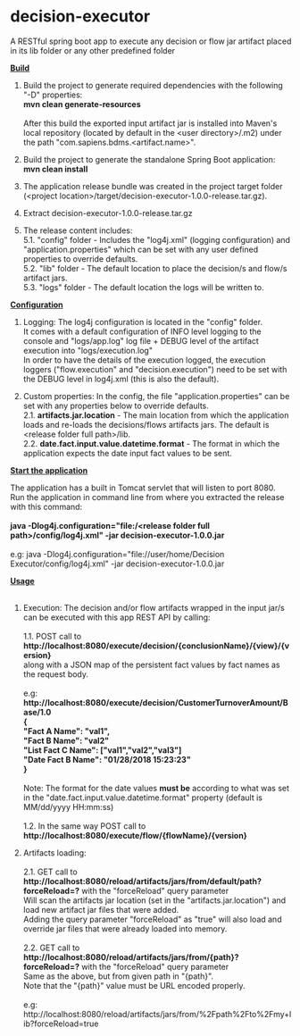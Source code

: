 # decision-executor
A RESTful spring boot app to execute any decision or flow jar artifact placed in its lib folder or any other predefined folder

<u>**Build**</u>

1. Build the project to generate required dependencies with the following "-D" properties:<br>
**mvn clean generate-resources**
<br><br>
After this build the exported input artifact jar is installed into Maven's local repository (located by default in the \<user directory\>/.m2) under the path "com.sapiens.bdms.\<artifact.name\>".
 
2. Build the project to generate the standalone Spring Boot application:<br>
**mvn clean install**

3. The application release bundle was created in the project target folder (\<project location\>/target/decision-executor-1.0.0-release.tar.gz).

4. Extract decision-executor-1.0.0-release.tar.gz

5. The release content includes:<br>
5.1. "config" folder - Includes the "log4j.xml" (logging configuration) and "application.properties" which can be set with any user defined properties to override defaults.<br>
5.2. "lib" folder - The default location to place the decision/s and flow/s artifact jars.<br>
5.3. "logs" folder - The default location the logs will be written to.

<u>**Configuration**</u>

1. Logging: The log4j configuration is located in the "config" folder.<br>
It comes with a default configuration of INFO level logging to the console and "logs/app.log" log file + DEBUG level of the artifact execution into "logs/execution.log"<br>
In order to have the details of the execution logged, the execution loggers ("flow.execution" and "decision.execution") need to be set with the DEBUG level in log4j.xml (this is also the default).

2. Custom properties: In the config, the file "application.properties" can be set with any properties below to override defaults.<br>
2.1. **artifacts.jar.location** - The main location from which the application loads and re-loads the decisions/flows artifacts jars. The default is \<release folder full path\>/lib.<br>
2.2. **date.fact.input.value.datetime.format** - The format in which the application expects the date input fact values to be sent.

<u>**Start the application**</u>

The application has a built in Tomcat servlet that will listen to port 8080.<br>
Run the application in command line from where you extracted the release with this command:
<br><br>
**java -Dlog4j.configuration="file:/\<release folder full path\>/config/log4j.xml" -jar decision-executor-1.0.0.jar**
<br><br>
e.g: java -Dlog4j.configuration="file://user/home/Decision Executor/config/log4j.xml" -jar decision-executor-1.0.0.jar

<u>**Usage**</u><br><br>
1. Execution: The decision and/or flow artifacts wrapped in the input jar/s can be executed with this app REST API by calling:<br><br>
1.1. POST call to **http://localhost:8080/execute/decision/{conclusionName}/{view}/{version}** <br>
along with a JSON map of the persistent fact values by fact names as the request body.<br><br>
e.g:<br>
**http://localhost:8080/execute/decision/CustomerTurnoverAmount/Base/1.0<br>
{<br>
    "Fact A Name": "val1",<br>
    "Fact B Name": "val2"<br>
    "List Fact C Name": ["val1","val2","val3"]<br>
    "Date Fact B Name": "01/28/2018 15:23:23"<br>
}**<br><br>
Note: The format for the date values **must be** according to what was set in the "date.fact.input.value.datetime.format" property (default is MM/dd/yyyy HH:mm:ss)<br><br>
1.2. In the same way POST call to **http://localhost:8080/execute/flow/{flowName}/{version}**

2. Artifacts loading:<br><br>
2.1. GET call to **http://localhost:8080/reload/artifacts/jars/from/default/path?forceReload=?** with the "forceReload" query parameter<br>
Will scan the artifacts jar location (set in the "artifacts.jar.location") and load new artifact jar files that were added.<br>
Adding the query parameter "forceReload" as "true" will also load and override jar files that were already loaded into memory.<br><br>
2.2. GET call to **http://localhost:8080/reload/artifacts/jars/from/{path}?forceReload=?** with the "forceReload" query parameter<br>
Same as the above, but from given path in "{path}".<br>
Note that the "{path}" value must be URL encoded properly.<br><br>
e.g:<br>
http://localhost:8080/reload/artifacts/jars/from/%2Fpath%2Fto%2Fmy+lib?forceReload=true
